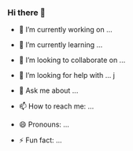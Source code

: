 ### Hi there 👋

- 🔭 I’m currently working on ...

- 🌱 I’m currently learning ...

- 👯 I’m looking to collaborate on ...

- 🤔 I’m looking for help with ...
j
- 💬 Ask me about ...

- 📫 How to reach me: ...

- 😄 Pronouns: ...

- ⚡ Fun fact: ...
